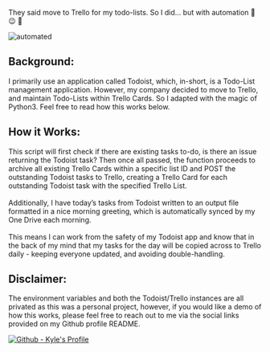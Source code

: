 <p>
    They said move to Trello for my todo-lists. So I did… but with automation 🦾 😉 🦿
    <br>
</p>

![automated](https://user-images.githubusercontent.com/61925456/184543935-d5c72299-4fc3-4072-a063-6c3c15d8ba52.gif)

<h2><strong>Background:</strong></h2>
<p>I primarily use an application called Todoist, which, in-short, is a Todo-List management application. However, my company decided to move to Trello, and maintain Todo-Lists within Trello Cards. So I adapted with the magic of Python3. Feel free to read how this works below.</p>

<h2><strong>How it Works:</strong></h2>
<p>
    This script will first check if there are existing tasks to-do, is there an issue returning the Todoist task? Then once all passed, the function proceeds to archive all existing Trello Cards within a specific list ID and POST the outstanding Todoist tasks to Trello, creating a Trello Card for each outstanding Todoist task with the specified Trello List.  
    <br>
    <br>
    Additionally, I have today’s tasks from Todoist written to an output file formatted in a nice morning greeting, which is automatically synced by my One Drive each morning. 
    <br>
    <br>
    This means I can work from the safety of my Todoist app and know that in the back of my mind that my tasks for the day will be copied across to Trello daily - keeping everyone updated, and avoiding double-handling. 
    
</p>

<h2><strong>Disclaimer:</strong></h2>
<p>The environment variables and both the Todoist/Trello instances are all privated as this was a personal project, however, if you would like a demo of how this works, please feel free to reach out to me via the social links provided on my Github profile README.</p>

[![Github - Kyle's Profile](https://img.shields.io/badge/Github-Kyle's_Profile-blue?style=for-the-badge&logo=github&logoColor=white)](https://github.com/Zero2164)
